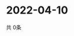 # 2022-04-10
  共 0条

  <!-- BEGIN -->
  <!-- 最后更新时间Sun Apr 10 2022 08:07:38 GMT+0000 (Coordinated Universal Time) -->
  
  <!-- END -->
  
  